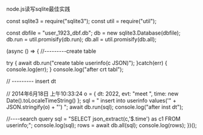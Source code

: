 node.js读写sqlite最佳实践


const sqlite3 = require("sqlite3");
const util = require("util");


const dbfile = "user_1923_dbf.db";
db = new sqlite3.Database(dbfile);
db.run = util.promisify(db.run);
db.all = util.promisify(db.all);


(async () => {
  //---------create table

  try {
    await db.run("create table  userinfo(c JSON)");
  }catch(err) {
    console.log(err);
  }
  console.log("after crt tabl");

  // --------- insert dt

  // 2014年6月18日 上午10:33:24
  o = { dt: 2022, evt: "meet ", time: new Date().toLocaleTimeString() };
  sql = " insert into userinfo values('" + JSON.stringify(o) + "') ";
  await db.run(sql);
  console.log("after inst dt");

  //----search query
  sql = "SELECT json_extract(c,'$.time') as c1 FROM userinfo;";
  console.log(sql);
  rows = await db.all(sql);
  console.log(rows);
})();
